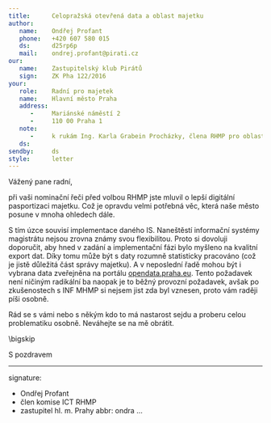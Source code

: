 ```yaml
---
title:      Celopražská otevřená data a oblast majetku
author:
   name:    Ondřej Profant
   phone:   +420 607 580 015
   ds:      d25rp6p
   mail:    ondrej.profant@pirati.cz
our:
   name:    Zastupitelský klub Pirátů
   sign:    ZK Pha 122/2016
your:
   role:    Radní pro majetek
   name:    Hlavní město Praha
   address:
      -     Mariánské náměstí 2
      -     110 00 Praha 1
   note:
      -     k rukám Ing. Karla Grabein Procházky, člena RHMP pro oblast správy majetku a majetkových podílů
   ds:      
sendby:     ds
style:      letter
---
```


Vážený pane radní, 

při vaši nominační řeči před volbou RHMP jste mluvil o lepší digitální pasportizaci majetku. Což je opravdu velmi potřebná věc, která naše město posune v mnoha ohledech dále.

S tím úzce souvisí implementace daného IS. Naneštěstí informační systémy magistrátu nejsou zrovna známy svou flexibilitou. Proto si dovoluji doporučit, aby hned v zadání a implementační fázi bylo myšleno na kvalitní export dat. Díky tomu může být s daty rozumně statisticky pracováno (což je jistě důležitá část správy majetku). A v neposlední řadě mohou být i vybrana data zveřejněna na portálu [opendata.praha.eu](http://opendata.praha.eu). Tento požadavek není ničiným radikální ba naopak je to běžný provozní požadavek, avšak po zkušenostech s INF MHMP si nejsem jist zda byl vznesen, proto vám raději píši osobně.

Rád se s vámi nebo s někým kdo to má nastarost sejdu a proberu celou problematiku osobně. Neváhejte se na mě obrátit.

\bigskip

S pozdravem

---
signature: 
  - Ondřej Profant
  - člen komise ICT RHMP
  - zastupitel hl. m. Prahy
abbr:       ondra
...
